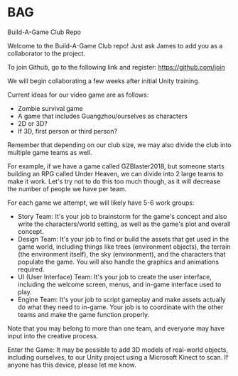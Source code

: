 # BAG
Build-A-Game Club Repo

Welcome to the Build-A-Game Club repo! Just ask James to add you as a collaborator to the project.

To join Github, go to the following link and register: https://github.com/join

We will begin collaborating a few weeks after initial Unity training.

Current ideas for our video game are as follows:
 - Zombie survival game
 - A game that includes Guangzhou/ourselves as characters
 - 2D or 3D?
 - If 3D, first person or third person?
 
Remember that depending on our club size, we may also divide the club into multiple game teams as well.

For example, if we have a game called GZBlaster2018, but someone starts building an RPG called Under Heaven,
we can divide into 2 large teams to make it work. Let's try not to do this too much though, as it will decrease
the number of people we have per team.

For each game we attempt, we will likely have 5-6 work groups:

- Story Team: It's your job to brainstorm for the game's concept and also write the characters/world setting, as well as
the game's plot and overall concept.
- Design Team: It's your job to find or build the assets that get used in the game world, including 
things like trees (environment objects), the terrain (the environment itself), the sky (environment),
and the characters that populate the game. You will also handle the graphics and animations required.
- UI (User Interface) Team: It's your job to create the user interface, including the welcome screen, menus, and in-game
interface used to play.
- Engine Team: It's your job to script gameplay and make assets actually do what they need to in-game. Your job is to
coordinate with the other teams and make the game function properly.

Note that you may belong to more than one team, and everyone may have input into the creative process.

Enter the Game: It may be possible to add 3D models of real-world objects, including ourselves, to our Unity project
using a Microsoft Kinect to scan. If anyone has this device, please let me know.
